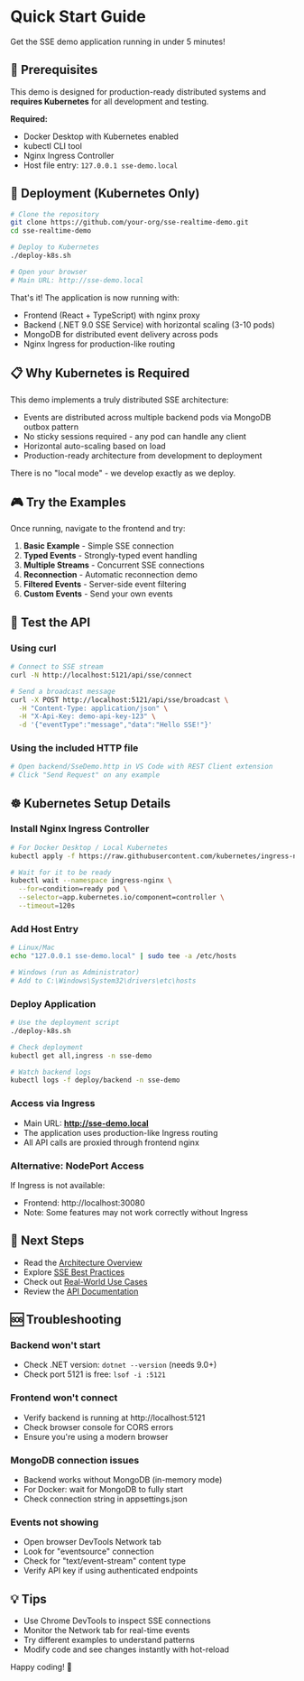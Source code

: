 # Quick Start Guide

Get the SSE demo application running in under 5 minutes!

## 🚀 Prerequisites

This demo is designed for production-ready distributed systems and **requires Kubernetes** for all development and testing.

**Required:**
- Docker Desktop with Kubernetes enabled
- kubectl CLI tool
- Nginx Ingress Controller
- Host file entry: `127.0.0.1 sse-demo.local`

## 🎯 Deployment (Kubernetes Only)

```bash
# Clone the repository
git clone https://github.com/your-org/sse-realtime-demo.git
cd sse-realtime-demo

# Deploy to Kubernetes
./deploy-k8s.sh

# Open your browser
# Main URL: http://sse-demo.local
```

That's it! The application is now running with:
- Frontend (React + TypeScript) with nginx proxy
- Backend (.NET 9.0 SSE Service) with horizontal scaling (3-10 pods)
- MongoDB for distributed event delivery across pods
- Nginx Ingress for production-like routing

## 📋 Why Kubernetes is Required

This demo implements a truly distributed SSE architecture:
- Events are distributed across multiple backend pods via MongoDB outbox pattern
- No sticky sessions required - any pod can handle any client
- Horizontal auto-scaling based on load
- Production-ready architecture from development to deployment

There is no "local mode" - we develop exactly as we deploy.

## 🎮 Try the Examples

Once running, navigate to the frontend and try:

1. **Basic Example** - Simple SSE connection
2. **Typed Events** - Strongly-typed event handling
3. **Multiple Streams** - Concurrent SSE connections
4. **Reconnection** - Automatic reconnection demo
5. **Filtered Events** - Server-side event filtering
6. **Custom Events** - Send your own events

## 🧪 Test the API

### Using curl
```bash
# Connect to SSE stream
curl -N http://localhost:5121/api/sse/connect

# Send a broadcast message
curl -X POST http://localhost:5121/api/sse/broadcast \
  -H "Content-Type: application/json" \
  -H "X-Api-Key: demo-api-key-123" \
  -d '{"eventType":"message","data":"Hello SSE!"}'
```

### Using the included HTTP file
```bash
# Open backend/SseDemo.http in VS Code with REST Client extension
# Click "Send Request" on any example
```

## ☸️ Kubernetes Setup Details

### Install Nginx Ingress Controller

```bash
# For Docker Desktop / Local Kubernetes
kubectl apply -f https://raw.githubusercontent.com/kubernetes/ingress-nginx/controller-v1.8.2/deploy/static/provider/cloud/deploy.yaml

# Wait for it to be ready
kubectl wait --namespace ingress-nginx \
  --for=condition=ready pod \
  --selector=app.kubernetes.io/component=controller \
  --timeout=120s
```

### Add Host Entry

```bash
# Linux/Mac
echo "127.0.0.1 sse-demo.local" | sudo tee -a /etc/hosts

# Windows (run as Administrator)
# Add to C:\Windows\System32\drivers\etc\hosts
```

### Deploy Application

```bash
# Use the deployment script
./deploy-k8s.sh

# Check deployment
kubectl get all,ingress -n sse-demo

# Watch backend logs
kubectl logs -f deploy/backend -n sse-demo
```

### Access via Ingress

- Main URL: **http://sse-demo.local**
- The application uses production-like Ingress routing
- All API calls are proxied through frontend nginx

### Alternative: NodePort Access

If Ingress is not available:
- Frontend: http://localhost:30080
- Note: Some features may not work correctly without Ingress

## 📖 Next Steps

- Read the [Architecture Overview](README.md#architecture-overview)
- Explore [SSE Best Practices](SSE_BEST_PRACTICES.md)
- Check out [Real-World Use Cases](USE_CASES.md)
- Review the [API Documentation](README.md#sse-endpoints)

## 🆘 Troubleshooting

### Backend won't start
- Check .NET version: `dotnet --version` (needs 9.0+)
- Check port 5121 is free: `lsof -i :5121`

### Frontend won't connect
- Verify backend is running at http://localhost:5121
- Check browser console for CORS errors
- Ensure you're using a modern browser

### MongoDB connection issues
- Backend works without MongoDB (in-memory mode)
- For Docker: wait for MongoDB to fully start
- Check connection string in appsettings.json

### Events not showing
- Open browser DevTools Network tab
- Look for "eventsource" connection
- Check for "text/event-stream" content type
- Verify API key if using authenticated endpoints

## 💡 Tips

- Use Chrome DevTools to inspect SSE connections
- Monitor the Network tab for real-time events
- Try different examples to understand patterns
- Modify code and see changes instantly with hot-reload

Happy coding! 🎉
